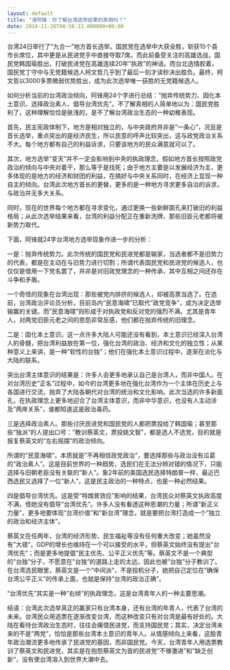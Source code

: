 ```yaml
---
layout: default
title: "凌阿锋：你了解台湾选举结果的真相吗？"
date: 2018-11-26T08:58:12.000000+00:00
---
```


台湾24日举行了”九合一”地方首长选举。国民党在选举中大获全胜，斩获15个县市长席位，其中更是从民进党手中直接夺取7席。而此前备受关注的高雄选战，国民党韩国瑜胜出，打破民进党在高雄连续20年”执政”的神话。而台北选情胶着，国民党丁守中与无党籍候选人柯文哲几乎到了最后一刻才读秒决出胜负。最终，柯文哲以3000多票微弱优势胜出，成为此次选举唯一获胜的无党籍候选人。

如何分析当前的台湾政治倾向，阿锋用24个字进行总结：”抛弃传统势力、固化本土意识、选择政治素人、倡导台湾优先”。不了解真相的人简单地以为：国民党胜利了，这种理解恰恰是肤浅的，是不了解台湾政治生态的一种幼稚表现。

首先，民主宪政体制下，地方是相对独立的，与中央政府并非是”一条心”，况且是首长选举，重点突出的是经济民生，所以民意的呼声比较突出，这与政党政治关系不大。每个地方都有自己的利益诉求，只要该地方的民众满意就可以了。

其次，地方选举”变天”并不一定会影响到中央的执政理念，假如地方首长按照政党政治的倾向与中央对着干，那么等于是找死；由于地方主要是以发展经济为主，更多体现的是地方的经济和财团的利益，在搞好与中央关系同时，在经济上显现一种自主的倾向。台湾此次地方首长的更替，更多的是一种地方寻求更多自治的诉求，与政治并无多大关系。

同时，现在的世界每个地方都在寻求变化，通过更换一些新鲜面孔来打破旧的利益格局；从此次选举结果来看，台湾的利益分配正在重新洗牌，那些旧臣元老都将被新势力取代。

下面，阿锋就24字台湾地方选举现象作进一步的分析：

一是：抛弃传统势力。此次传统的国民党和民进党都是输家，当选者都不是旧势力的代表，都是在主动在与旧势力进行切割；所谓代表国民党和民进党的候选人，也仅仅是借用一下党名罢了，并非是对旧政党理念的一种传承，其中互相之间还存在斗争和矛盾。

一个奇怪的现象在台湾出现：那些被党内排挤的候选人，却被高票当选了。在选前，台湾政治评论员分析，目前岛内”民意海啸”已取代”政党竞争”，成为决定选举输赢的关键。而”民意海啸”则形成于对执政党和反对党的强烈不满。尤其是青年人，对两党旧臣元老之间的恩怨非常反感，他们都在抛弃传统的旧理念。

二是：固化本土意识。这一点许多大陆人可能还没有看到，本土意识已经深入台湾人的骨髓，把台湾利益放在第一位，强化台湾的政治、经济和文化的独立性；从某种意义上来讲，是一种”软性的台独”；他们在强化本土意识过程中，逐渐在淡化与大陆的联系。

突出台湾主体意识的结果是：许多人会更多地承认自己是台湾人，而非中国人。在对台湾历史”正名”过程中，如今的台湾更多地在强化台湾作为一个主体在历史上与各国进行交流，抛弃了大陆各朝代对台湾的统治和文化影响。此次当选的许多新面孔，在执政理念上更多地迎合了台湾主体意识，而非中华意识，也没有人主动涉及”两岸关系”，谁都知道这是政治毒药。

三是选择政治素人。那些讨厌民进党和国民党的人都把票投给了韩国瑜；甚至那些”独派”的人提出口号：”教训蔡英文，票投姚文智”，都是选人不选党，目的就是报复蔡英文的”左右摇摆”的政治倾向。

所谓的”民意海啸”，本质就是”不再相信政党政治”，要选择那些与政治没有瓜葛的”政治素人”。这是目前世界的一种趋势，选民们在无法分辨对错的情况下，只能选择与旧朝老臣没有关联的”新人”。象2年前的美国选民选择特朗普一样，最近巴西选民又选择了一位”新人”，这是民主政治的一种特点，也是一种必然结果。

四是倡导台湾优先。这是受”特朗普效应”影响的结果，台湾民众对蔡英文执政高度不满，怪她没有倡导”台湾优先”。许多人没有看透这种思潮的力量；所谓”新正义力量”，更多地要体现”台湾价值”和”新台湾”理念，就是要把台湾打造成一个”独立的政治和经济主体”。

蔡英文在任两年，台湾的经济形势、民生福祉等没有任何重大改变；她虽然没有”大错”，GDP的增长也维持在一个可以接受的水平，但蔡英文始终没有提出”台湾优先”；而是更多地提倡”民主优先、公平正义优先”等。蔡英文不是一个典型的”台独”分子，不愿意在”台独”的道路上走的太远，因此也被”台独”分子教训了。在台湾选民眼里，蔡英文是一个”中间派”，不是投机分子，她把自己定位在”确保台湾公平正义”的传承上面，也就是保持”台湾的政治正确”。

“台湾优先”其实是一种”右倾”的执政理念，这是台湾青年人的一种主要思潮。

结语：台湾此次选举真正的赢家只有台湾本身，还有台湾的年青人，代表了台湾的未来。台湾民众用选票在逐渐改变台湾，而这种改变只有对台湾是最有好处的。大陆在看待台湾政治生态时，往往会痛恨民进党，而支持国民党；其实，决定台湾未来的不是”两党”，恰恰是那些台湾本土意识的青年人。从情感倾向上来看，这股青年政治潮流更多地传承了民进党的基因，而非国民党。今天，台湾青年人用选票教训了蔡英文和民进党，其实是在抱怨蔡英文为首的民进党”不够激进”和”缺乏创新”，没有使台湾溶入到世界大潮中去。

